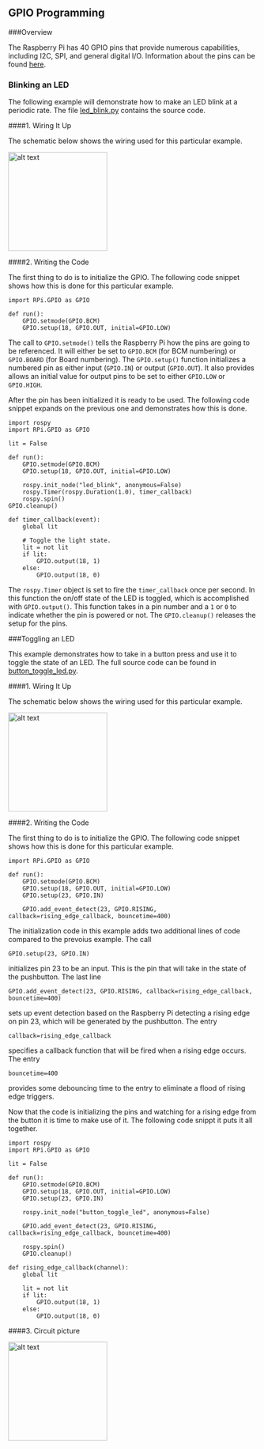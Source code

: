 ## GPIO Programming

###Overview

The Raspberry Pi has 40 GPIO pins that provide numerous capabilities, including I2C, SPI, and general digital I/O.  Information about the pins can be found [here](http://pi.gadgetoid.com/pinout).

### Blinking an LED

The following example will demonstrate how to make an LED blink at a periodic rate.  The file [led_blink.py](https://github.com/mattmongeon/raspberry_pi/blob/master/src/led_blink.py) contains the source code.

####1. Wiring It Up

The schematic below shows the wiring used for this particular example.

<img src="https://raw.githubusercontent.com/mattmongeon/raspberry_pi/master/image/blink_led.png" alt="alt text" style="width:200px">

####2. Writing the Code

The first thing to do is to initialize the GPIO.  The following code snippet shows how this is done for this particular example.

    import RPi.GPIO as GPIO
    
    def run():
        GPIO.setmode(GPIO.BCM)
        GPIO.setup(18, GPIO.OUT, initial=GPIO.LOW)

The call to ```GPIO.setmode()``` tells the Raspberry Pi how the pins are going to be referenced.  It will either be set to ```GPIO.BCM``` (for BCM numbering) or ```GPIO.BOARD``` (for Board numbering).  The ```GPIO.setup()``` function initializes a numbered pin as either input (```GPIO.IN```) or output (```GPIO.OUT```).  It also provides allows an initial value for output pins to be set to either ```GPIO.LOW``` or ```GPIO.HIGH```.

After the pin has been initialized it is ready to be used.  The following code snippet expands on the previous one and demonstrates how this is done.

    import rospy
    import RPi.GPIO as GPIO
        
    lit = False
    
    def run():
        GPIO.setmode(GPIO.BCM)
        GPIO.setup(18, GPIO.OUT, initial=GPIO.LOW)

        rospy.init_node("led_blink", anonymous=False)
        rospy.Timer(rospy.Duration(1.0), timer_callback)
        rospy.spin()
	GPIO.cleanup()

    def timer_callback(event):
        global lit

        # Toggle the light state.
        lit = not lit
        if lit:
            GPIO.output(18, 1)
        else:
            GPIO.output(18, 0)

The ```rospy.Timer``` object is set to fire the ```timer_callback``` once per second.  In this function the on/off state of the LED is toggled, which is accomplished with ```GPIO.output()```.  This function takes in a pin number and a ```1``` or ```0``` to indicate whether the pin is powered or not.  The ```GPIO.cleanup()``` releases the setup for the pins.

###Toggling an LED

This example demonstrates how to take in a button press and use it to toggle the state of an LED.  The full source code can be found in [button_toggle_led.py](https://github.com/mattmongeon/raspberry_pi/blob/master/src/button_toggle_led.py).

####1. Wiring It Up

The schematic below shows the wiring used for this particular example.

<img src="https://raw.githubusercontent.com/mattmongeon/raspberry_pi/master/image/toggle_led.png" alt="alt text" style="width:200px">

####2. Writing the Code

The first thing to do is to initialize the GPIO.  The following code snippet shows how this is done for this particular example.

    import RPi.GPIO as GPIO
    
    def run():
        GPIO.setmode(GPIO.BCM)
        GPIO.setup(18, GPIO.OUT, initial=GPIO.LOW)
        GPIO.setup(23, GPIO.IN)
        
        GPIO.add_event_detect(23, GPIO.RISING, callback=rising_edge_callback, bouncetime=400)

The initialization code in this example adds two additional lines of code compared to the prevoius example.  The call

    GPIO.setup(23, GPIO.IN)

initializes pin 23 to be an input.  This is the pin that will take in the state of the pushbutton.  The last line

    GPIO.add_event_detect(23, GPIO.RISING, callback=rising_edge_callback, bouncetime=400)

sets up event detection based on the Raspberry Pi detecting a rising edge on pin 23, which will be generated by the pushbutton.  The entry

    callback=rising_edge_callback

specifies a callback function that will be fired when a rising edge occurs.  The entry

    bouncetime=400

provides some debouncing time to the entry to eliminate a flood of rising edge triggers.

Now that the code is initializing the pins and watching for a rising edge from the button it is time to make use of it.  The following code snippt it puts it all together.

    import rospy
    import RPi.GPIO as GPIO

    lit = False

    def run():
        GPIO.setmode(GPIO.BCM)
        GPIO.setup(18, GPIO.OUT, initial=GPIO.LOW)
        GPIO.setup(23, GPIO.IN)

        rospy.init_node("button_toggle_led", anonymous=False)
        
        GPIO.add_event_detect(23, GPIO.RISING, callback=rising_edge_callback, bouncetime=400)

        rospy.spin()
        GPIO.cleanup()

    def rising_edge_callback(channel):
        global lit
        
        lit = not lit
        if lit:
            GPIO.output(18, 1)
        else:
            GPIO.output(18, 0)

####3. Circuit picture

<img src="https://raw.githubusercontent.com/mattmongeon/raspberry_pi/master/image/circuit.jpg" alt="alt text" style="width:200px">

